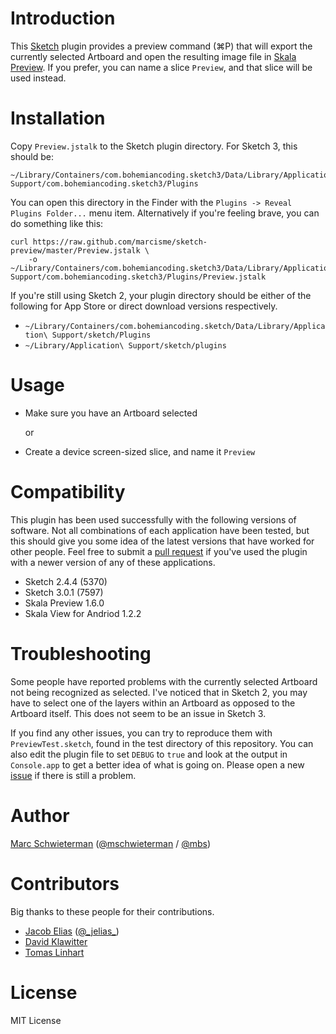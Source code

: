 # Introduction

This [Sketch](http://bohemiancoding.com/sketch) plugin provides a preview
command (⌘P) that will export the currently selected Artboard and open the
resulting image file in [Skala Preview](http://bjango.com/mac/skalapreview). If
you prefer, you can name a slice `Preview`, and that slice will be used instead.

# Installation

Copy `Preview.jstalk` to the Sketch plugin directory. For Sketch 3, this
should be:

```
~/Library/Containers/com.bohemiancoding.sketch3/Data/Library/Application\ Support/com.bohemiancoding.sketch3/Plugins
```

You can open this directory in the Finder with the `Plugins -> Reveal Plugins
Folder...` menu item. Alternatively if you're feeling brave, you can do
something like this:

```
curl https://raw.github.com/marcisme/sketch-preview/master/Preview.jstalk \
    -o ~/Library/Containers/com.bohemiancoding.sketch3/Data/Library/Application\ Support/com.bohemiancoding.sketch3/Plugins/Preview.jstalk
```

If you're still using Sketch 2, your plugin directory should be either of the
following for App Store or direct download versions respectively.

* `~/Library/Containers/com.bohemiancoding.sketch/Data/Library/Application\ Support/sketch/Plugins`
* `~/Library/Application\ Support/sketch/plugins`

# Usage

* Make sure you have an Artboard selected

    or

* Create a device screen-sized slice, and name it `Preview`

# Compatibility

This plugin has been used successfully with the following versions of software.
Not all combinations of each application have been tested, but this should give
you some idea of the latest versions that have worked for other people. Feel
free to submit a [pull request](https://github.com/marcisme/sketch-preview/compare/)
if you've used the plugin with a newer version of any of these applications.

* Sketch 2.4.4 (5370)
* Sketch 3.0.1 (7597)
* Skala Preview 1.6.0
* Skala View for Andriod 1.2.2

# Troubleshooting

Some people have reported problems with the currently selected Artboard not
being recognized as selected. I've noticed that in Sketch 2, you may have to
select one of the layers within an Artboard as opposed to the Artboard itself.
This does not seem to be an issue in Sketch 3.

If you find any other issues, you can try to reproduce them with
`PreviewTest.sketch`, found in the test directory of this repository. You can
also edit the plugin file to set `DEBUG` to `true` and look at the output in
`Console.app` to get a better idea of what is going on. Please open a new
[issue](https://github.com/marcisme/sketch-preview/issues/new) if there is still
a problem.

# Author

[Marc Schwieterman](https://github.com/marcisme) ([@mschwieterman](https://twitter.com/mschwieterman) / [@mbs](https://app.net/mbs))

# Contributors

Big thanks to these people for their contributions.

* [Jacob Elias](https://github.com/jelias) ([@\_jelias\_](https://twitter.com/_jelias_))
* [David Klawitter](https://github.com/davidklaw)
* [Tomas Linhart](https://github.com/TomasLinhart)

# License

MIT License
